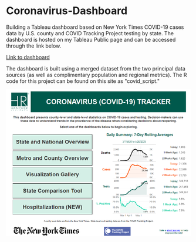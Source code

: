# Coronavirus-Dashboard
Building a Tableau dashboard based on New York Times COVID-19 cases data by U.S. county and COVID Tracking Project testing by state. The dashboard is hosted on my Tableau Public page and can be accessed through the link below.

[Link to dashboard](https://public.tableau.com/views/COVIDDashboard-Public/Introduction?:display_count=y&:origin=viz_share_link)

The dashboard is built using a merged dataset from the two principal data sources (as well as complimentary population and regional metrics). The R code for this project can be found on this site as "covid_script."

![Dashboard](https://github.com/ckelly17/Coronavirus-Dashboard/blob/master/landing_page.png)
